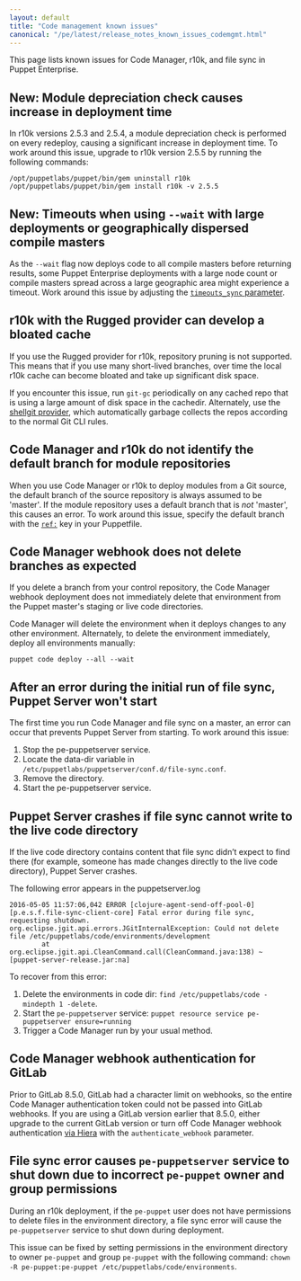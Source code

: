 ```yaml
---
layout: default
title: "Code management known issues"
canonical: "/pe/latest/release_notes_known_issues_codemgmt.html"
---
```


[code_mgr_custom]: ./code_mgr_custom.html

This page lists known issues for Code Manager, r10k, and file sync in Puppet Enterprise.

## **New:** Module depreciation check causes increase in deployment time 

In r10k versions 2.5.3 and 2.5.4, a module depreciation check is performed on every redeploy, causing a significant increase in deployment time. To work around this issue, upgrade to r10k version 2.5.5 by running the following commands:

```
/opt/puppetlabs/puppet/bin/gem uninstall r10k
/opt/puppetlabs/puppet/bin/gem install r10k -v 2.5.5
```
<!--RK-294-->

## **New:** Timeouts when using `--wait` with large deployments or geographically dispersed compile masters

As the `--wait` flag now deploys code to all compile masters before returning results, some Puppet Enterprise deployments with a large node count or compile masters spread across a large geographic area might experience a timeout. Work around this issue by adjusting the [`timeouts_sync` parameter](./code_mgr_custom.html#timeoutssync).<!--PE-20860-->  

## r10k with the Rugged provider can develop a bloated cache 
 
If you use the Rugged provider for r10k, repository pruning is not supported. This means that if you use many short-lived branches, over time the local r10k cache can become bloated and take up significant disk space.
 
If you encounter this issue, run `git-gc` periodically on any cached repo that is using a large amount of disk space in the cachedir. Alternately, use the [shellgit provider](https://docs.puppet.com/pe/latest./r10k_custom.html#provider), which automatically garbage collects the repos according to the normal Git CLI rules. <!--RK-234-->

## Code Manager and r10k do not identify the default branch for module repositories  

When you use Code Manager or r10k to deploy modules from a Git source, the default branch of the source repository is always assumed to be 'master'. If the module repository uses a default branch that is *not* 'master', this causes an error. To work around this issue, specify the default branch with the [`ref:`](./cmgmt_puppetfile.html#declare-a-git-repo-as-a-module) key in your Puppetfile. <!--RK-261-->

## Code Manager webhook does not delete branches as expected

If you delete a branch from your control repository, the Code Manager webhook deployment does not immediately delete that environment from the Puppet master's staging or live code directories.

Code Manager will delete the environment when it deploys changes to any other environment. Alternately, to delete the environment immediately, deploy all environments manually:

```
puppet code deploy --all --wait
```

## After an error during the initial run of file sync, Puppet Server won't start

The first time you run Code Manager and file sync on a master, an error can occur that prevents Puppet Server from starting. <!--PE-16144--> To work around this issue:

1. Stop the pe-puppetserver service.
2. Locate the data-dir variable in `/etc/puppetlabs/puppetserver/conf.d/file-sync.conf`.
3. Remove the directory.
4. Start the pe-puppetserver service.

## Puppet Server crashes if file sync cannot write to the live code directory

If the live code directory contains content that file sync didn’t expect to find there (for example, someone has made changes directly to the live code directory), Puppet Server crashes. <!--PE-15066--> <!--CODEMGMT-734-->

The following error appears in the puppetserver.log

```
2016-05-05 11:57:06,042 ERROR [clojure-agent-send-off-pool-0] [p.e.s.f.file-sync-client-core] Fatal error during file sync, requesting shutdown.
org.eclipse.jgit.api.errors.JGitInternalException: Could not delete file /etc/puppetlabs/code/environments/development
        at org.eclipse.jgit.api.CleanCommand.call(CleanCommand.java:138) ~[puppet-server-release.jar:na]
```

To recover from this error:

1. Delete the environments in code dir: `find /etc/puppetlabs/code -mindepth 1 -delete`.
2. Start the `pe-puppetserver` service: `puppet resource service pe-puppetserver ensure=running`
3. Trigger a Code Manager run by your usual method.

## Code Manager webhook authentication for GitLab

Prior to GitLab 8.5.0, GitLab had a character limit on webhooks, so the entire Code Manager authentication token could not be passed into GitLab webhooks. If you are using a GitLab version earlier that 8.5.0, either upgrade to the current GitLab version or turn off Code Manager webhook authentication [via Hiera][code_mgr_custom] with the `authenticate_webhook` parameter.

## File sync error causes `pe-puppetserver` service to shut down due to incorrect `pe-puppet` owner and group permissions

During an r10k deployment, if the `pe-puppet` user does not have permissions to delete files in the environment directory, a file sync error will cause the `pe-puppetserver` service to shut down during deployment.

This issue can be fixed by setting permissions in the environment directory to owner `pe-puppet` and group `pe-puppet` with the following command: `chown -R pe-puppet:pe-puppet /etc/puppetlabs/code/environments`.

